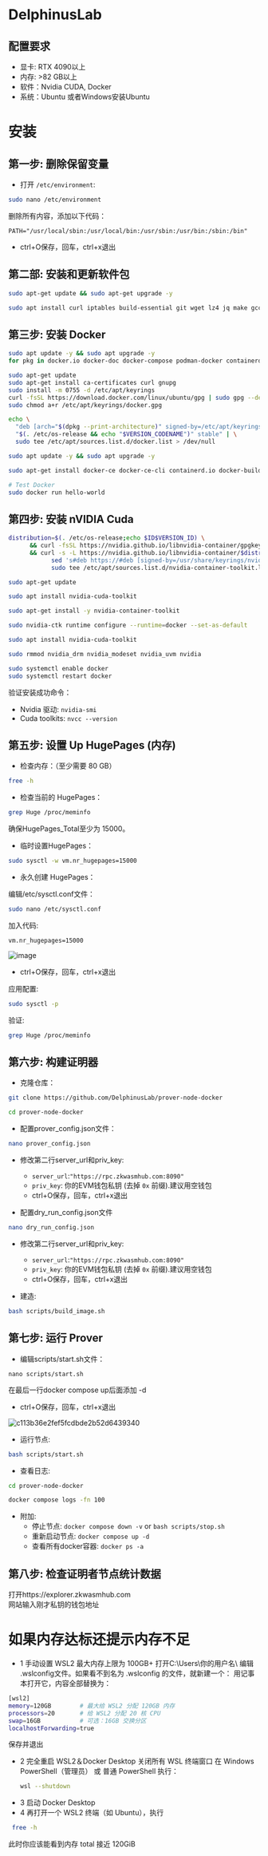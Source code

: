 # DelphinusLab

## 配置要求
* 显卡: RTX 4090以上
* 内存: >82 GB以上
* 软件：Nvidia CUDA, Docker
* 系统：Ubuntu 或者Windows安装Ubuntu


# 安装

## 第一步: 删除保留变量

* 打开 `/etc/environment`:
```bash
sudo nano /etc/environment
```
删除所有内容，添加以下代码：
```
PATH="/usr/local/sbin:/usr/local/bin:/usr/sbin:/usr/bin:/sbin:/bin"
```
* ctrl+O保存，回车，ctrl+x退出
## 第二部: 安装和更新软件包
```bash
sudo apt-get update && sudo apt-get upgrade -y
```
```bash
sudo apt install curl iptables build-essential git wget lz4 jq make gcc nano automake autoconf tmux htop nvme-cli libgbm1 pkg-config libssl-dev libleveldb-dev tar clang bsdmainutils ncdu unzip libleveldb-dev  -y
```

## 第三步: 安装 Docker
```bash
sudo apt update -y && sudo apt upgrade -y
for pkg in docker.io docker-doc docker-compose podman-docker containerd runc; do sudo apt-get remove $pkg; done

sudo apt-get update
sudo apt-get install ca-certificates curl gnupg
sudo install -m 0755 -d /etc/apt/keyrings
curl -fsSL https://download.docker.com/linux/ubuntu/gpg | sudo gpg --dearmor -o /etc/apt/keyrings/docker.gpg
sudo chmod a+r /etc/apt/keyrings/docker.gpg

echo \
  "deb [arch="$(dpkg --print-architecture)" signed-by=/etc/apt/keyrings/docker.gpg] https://download.docker.com/linux/ubuntu \
  "$(. /etc/os-release && echo "$VERSION_CODENAME")" stable" | \
  sudo tee /etc/apt/sources.list.d/docker.list > /dev/null

sudo apt update -y && sudo apt upgrade -y

sudo apt-get install docker-ce docker-ce-cli containerd.io docker-buildx-plugin docker-compose-plugin

# Test Docker
sudo docker run hello-world
```

## 第四步: 安装 nVIDIA Cuda
```bash
distribution=$(. /etc/os-release;echo $ID$VERSION_ID) \
      && curl -fsSL https://nvidia.github.io/libnvidia-container/gpgkey | sudo gpg --dearmor -o /usr/share/keyrings/nvidia-container-toolkit-keyring.gpg \
      && curl -s -L https://nvidia.github.io/libnvidia-container/$distribution/libnvidia-container.list | \
            sed 's#deb https://#deb [signed-by=/usr/share/keyrings/nvidia-container-toolkit-keyring.gpg] https://#g' | \
            sudo tee /etc/apt/sources.list.d/nvidia-container-toolkit.list
```
```bash
sudo apt-get update
```
```bash
sudo apt install nvidia-cuda-toolkit
```
```bash
sudo apt-get install -y nvidia-container-toolkit
```
```bash
sudo nvidia-ctk runtime configure --runtime=docker --set-as-default
```
```bash
sudo apt install nvidia-cuda-toolkit
```
```bash
sudo rmmod nvidia_drm nvidia_modeset nvidia_uvm nvidia
```
```bash
sudo systemctl enable docker
sudo systemctl restart docker
```

验证安装成功命令：
* Nvidia 驱动: `nvidia-smi`
* Cuda toolkits: `nvcc --version`

## 第五步: 设置 Up HugePages (内存)

* 检查内存：（至少需要 80 GB）
```bash
free -h
```

* 检查当前的 HugePages：
```bash
grep Huge /proc/meminfo
```
确保HugePages_Total至少为 15000。

* 临时设置HugePages：
```bash
sudo sysctl -w vm.nr_hugepages=15000
```

* 永久创建 HugePages：

编辑/etc/sysctl.conf文件：
```bash
sudo nano /etc/sysctl.conf
```
加入代码:
```
vm.nr_hugepages=15000
```
![image](https://github.com/user-attachments/assets/9cf4b872-7c49-48b9-9fb5-aeed5942e984)

* ctrl+O保存，回车，ctrl+x退出

应用配置:
```bash
sudo sysctl -p
```

验证:
```bash
grep Huge /proc/meminfo
```

## 第六步: 构建证明器
* 克隆仓库：
```bash
git clone https://github.com/DelphinusLab/prover-node-docker
```
```bash
cd prover-node-docker
```

* 配置prover_config.json文件：
```bash
nano prover_config.json
```
* 修改第二行server_url和priv_key:  
  * `server_url`:`"https://rpc.zkwasmhub.com:8090"`
  * `priv_key`: 你的EVM钱包私钥 (去掉 `0x` 前缀).建议用空钱包
  * ctrl+O保存，回车，ctrl+x退出

* 配置dry_run_config.json文件
```bash
nano dry_run_config.json
```
* 修改第二行server_url和priv_key:  
  * `server_url`:`"https://rpc.zkwasmhub.com:8090"`
  * `priv_key`: 你的EVM钱包私钥 (去掉 `0x` 前缀).建议用空钱包
  * ctrl+O保存，回车，ctrl+x退出

* 建造: 
```bash
bash scripts/build_image.sh
```

## 第七步: 运行 Prover
* 编辑scripts/start.sh文件：
```
nano scripts/start.sh
```
在最后一行docker compose up后面添加 -d
* ctrl+O保存，回车，ctrl+x退出
  
![c113b36e2fef5fcdbde2b52d6439340](https://github.com/user-attachments/assets/5c872d0d-4bfa-4f69-915a-988af1e34b2a)



* 运行节点:
```bash
bash scripts/start.sh
```

* 查看日志:
```bash
cd prover-node-docker

docker compose logs -fn 100
```

* 附加:
  * 停止节点: `docker compose down -v` or `bash scripts/stop.sh`
  * 重新启动节点: `docker compose up -d`
  * 查看所有docker容器: `docker ps -a`

## 第八步: 检查证明者节点统计数据
打开https://explorer.zkwasmhub.com  
网站输入刚才私钥的钱包地址

# 如果内存达标还提示内存不足
* 1 手动设置 WSL2 最大内存上限为 100GB+
打开C:\Users\你的用户名\ 编辑 .wslconfig文件。如果看不到名为 .wslconfig 的文件，就新建一个：
用记事本打开它，内容全部替换为：
```bash
[wsl2]
memory=120GB        # 最大给 WSL2 分配 120GB 内存
processors=20       # 给 WSL2 分配 20 核 CPU
swap=16GB           # 可选：16GB 交换分区
localhostForwarding=true
```
保存并退出
* 2  完全重启 WSL2＆Docker Desktop
  关闭所有 WSL 终端窗口
  在 Windows PowerShell（管理员） 或 普通 PowerShell 执行：
  ```bash
  wsl --shutdown
  ```
 * 3 启动 Docker Desktop
 * 4 再打开一个 WSL2 终端（如 Ubuntu），执行
```bash
 free -h
```
此时你应该能看到内存 total 接近 120GiB

